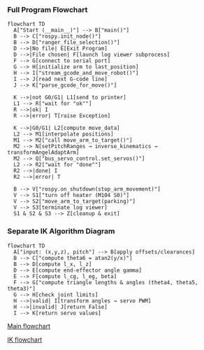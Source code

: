 
### Full Program Flowchart

```mermaid
flowchart TD
  A["Start (__main__)"] --> B["main()"]
  B --> C["rospy.init_node()"]
  B --> D["ranger_file_selection()"]
  D -->|No file| E[Exit Program]
  D -->|File chosen| F[launch log viewer subprocess]
  F --> G[connect to serial port]
  G --> H[initialize arm to last_position]
  H --> I["stream_gcode_and_move_robot()"]
  I --> J[read next G-code line]
  J --> K["parse_gcode_for_move()"]
  
  K -->|not G0/G1| L1[send to printer]
  L1 --> R["wait for "ok""]
  R -->|ok| I
  R -->|error| T[raise Exception]

  K -->|G0/G1| L2[compute move_data]
  L2 --> M1[interpolate positions]
  M1 --> M2["call move_arm_to_target()"]
  M2 --> N[setPitchRanges → inverse_kinematics → transformAngelAdaptArm]
  M2 --> Q["bus_servo_control.set_servos()"]
  L2 --> R2["wait for "done""]
  R2 -->|done| I
  R2 -->|error| T

  B --> V["rospy.on_shutdown(stop_arm_movement)"]
  V --> S1["turn off heater (M104 S0)"]
  V --> S2["move_arm_to_target(parking)"]
  V --> S3[terminate log viewer]
  S1 & S2 & S3 --> Z[cleanup & exit]
```


### Separate IK Algorithm Diagram


```mermaid
flowchart TD
  A["input: (x,y,z), pitch"] --> B[apply offsets/clearances]
  B --> C["compute theta6 = atan2(y/x)"]
  B --> D[compute l_x, l_z]
  D --> E[compute end-effector angle gamma]
  E --> F[compute l_cg, l_eg, beta]
  F --> G["compute triangle lengths & angles (theta4, theta5, theta3)"]
  G --> H[check joint limits]
  H -->|valid| I[transform angles → servo PWM]
  H -->|invalid| J[return False]
  I --> K[return servo values]
```
[Main flowchart](https://mermaid.live/view#pako:eNptk9tu4jAQhl9l5IsVK1GWBLIULlZqS0_bUnVL1YuGKnITA1YTT2Q70AO93QfYR9wn2bFToK32AiSPP_8z82fmhaWYCTZg0xyX6ZxrC9fDiQLYiydsbN25kSQFlypJvk7YHezs_IB9unOhhos4eN-HDyis0ZRPLamkTRQJfyKGjuBqJnQylblIjMhFaiVulYaOW10guPsVHMaHj9LCpcaZ5sU74oiuIZ2jEWoFR3HOK5XOIccZLKRYCg2mui81psIY_-rI5z-OU1SKUoJFMEJLnkOJ2nrk2CMnsSueLuSzAK4LR-bc2KREI12pnj3x7Cm1Y6wWvEhmzsaEqywpcCESjfdoN02devpnTGQGSjxaON5xPORSCU_89MQZ6ZVcG_EmN0Xt5TZC7nfm-1dIIu1vx8EKzoOYXMhcoaWWygrt2fPAa16R5pKThyQGE4YPE_YmduWF8GEFp9uj0Br1Cq5jzaURcPiYivKt623ydeKQ7CzKygrwTWfc8jp16FOPgtiXU2LOiVkbWH-QUV3eKKT6Up7ntQQZnlhMaO5mYuvfqNa7oD7tpbTp_MrNkIG_v_-AVAvhHHsgKwtuZVqHLY2ZoZaLPSLzvYyXdk8X79V-UeL7ytAM6gUmNBdWY96iDHXEbLK_dXMVfnQyQyW2Xnpm5WJrO8MPftb21Vtws9kTVImZVzbDpWoYi6Xv3xlRCGXX-W_8o3FAr2ylFeB0CnNBjmpojIJ2F8btT6ir9D920miRS7NPcCcmpUIq94m2--OJcQBfSM39dTx8G6e54KoqKSRoMe9Yk820zNjA6ko0WUFK3B3Zix9XZufUyoQNnF9iyqvckmXqlZ6VXN0iFuuXGqvZnA2mPDd0qkqaJTGU3G39BqEhF_oAK2XZoO8V2OCFPbJBJwxbnV7ve9iNgqAX7PaiJnuicL_VafeibrfX3g2joB-9Ntmzz9lu9cOo321H_SDYjYIoil7_AYFzoC8)

[IK flowchart](https://mermaid.live/view#pako:eNpNkd1um0AQhV9lNBeVI2EHzF-M1EpNHCdpVSkXlSoVomoLw08Lu2hZEv_Et32APGKfpMsSGt8sLOc7Z46GA6YiI4wwr8VTWjKp4Os64QAf4wQr3vYqgtnW2ln7MwvaSqVlgg8wn3-Ay5i1bb0Dkecdqe48rYlJxlPqHgb_pYGudEoqGh1DoEpSLID3wBTjy9nufHums97YdTyR9Y-tpY-9EddGvP4vEs_mlOeUKiGB8aImKFjTMANfG3hzkpQWQxTp86ceb6CNgW5Oq8lqTKqJF6rs4N2Y3MHMtPassb3_-nSn5jcm6jZOS0p_wy9RcQV11VRqXMLtID8_srrKnuEuVno_XS5kM6X__fMCHclHAfffvpw4Kv7q-RRLUr3ksGF1R4a4MyM_T8Jo13ivF48WFrLKMFKyJwsbkg0brngYnAnq8g0lGOnXjHLW1yrBhB-1rWX8uxDN5JSiL0qM8mGqhX2bMUXrihWSvSH6R5C8Ej1XGDlLE4HRAbcYuU64cMMwWHq-44TORehbuNOfg4Vrh_7qwnE823GD8Gjh3gy1F6ulv_Js33U93w7sYHX8BwlN1RE)